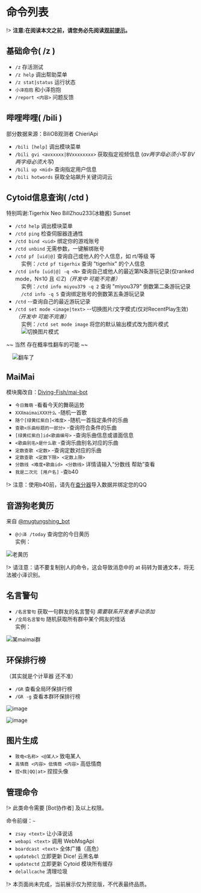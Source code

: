 # 命令列表  

!> **注意:在阅读本文之前，请您务必先阅读[观前提示](./qa)。**  

## 基础命令( /z )  

- `/z` 存活测试
- `/z help` 调出帮助菜单
- `/z stat|status` 运行状态
- `小泽抱抱` 和小泽抱抱
- `/report <内容>` 问题反馈

## 哔哩哔哩( /bili )  

部分数据来源：BiliOB观测者 ChieriApi  

- `/bili [help]` 调出模块菜单
- `/bili gvi <avxxxxx|BVxxxxxxxx>` 获取指定视频信息 (*av两字母必须小写 BV两字母必须大写*)
- `/bili up <mid>` 查询指定用户信息
- `/bili hotwords` 获取全站飙升关键词词云

## Cytoid信息查询( /ctd )  

特别鸣谢:Tigerhix Neo BillZhou233(冰糖酱) Sunset  

- `/ctd help` 调出模块菜单
- `/ctd ping` 检查伺服器连通性
- `/ctd bind <uid>` 绑定你的游戏账号
- `/ctd unbind` 无需参数，一键解绑账号
- `/ctd pf [uid|@]` 查询自己或他人的个人信息，如 rt/等级 等  
&nbsp;&nbsp;&nbsp;&nbsp;实例：`/ctd pf tigerhix` 查询 "tigerhix" 的个人信息  
- `/ctd info [uid|@] -q <N>` 查询自己或他人的最近第N条游玩记录(仅ranked mode，N≤10 且 ∈Z)*（开发中 可能不完善）*  
&nbsp;&nbsp;&nbsp;&nbsp;实例：`/ctd info miyou379 -q 2` 查询 "miyou379" 倒数第二条游玩记录  
&nbsp;&nbsp;&nbsp;&nbsp;`/ctd info -q 5` 查询绑定账号的倒数第五条游玩记录  
- `/ctd` --查询自己的最近游玩记录
- `/ctd set mode <image|text>` --切换图片/文字模式(仅对RecentPlay生效)*（开发中 可能不完善）*  
&nbsp;&nbsp;&nbsp;&nbsp;实例：`/ctd set mode image` 将您的默认输出模式改为图片模式  
&nbsp;&nbsp;&nbsp;&nbsp;![切换图片模式](https://cdn.u1.huluxia.com/g4/M01/25/68/rBAAdmG3QcCANSfLAAA0ypDCusc326.png)  

~~ 当然 存在概率性翻车的可能 ~~  

&nbsp;&nbsp;&nbsp;&nbsp;![翻车了](https://cdn.u1.huluxia.com/g4/M03/25/69/rBAAdmG3Qi2AeHWiAABp2Lsn_ww173.png)  

## MaiMai

模块魔改自：[Diving-Fish/mai-bot](https://github.com/Diving-Fish/mai-bot)  

- `今日舞萌` -看看今天的舞萌运势  
- `XXXmaimaiXXX什么` -随机一首歌  
- `随个[绿黄红紫白]<难度>` -随机一首指定条件的乐曲  
- `查歌<乐曲标题的一部分>` -查询符合条件的乐曲  
- `[绿黄红紫白]id<歌曲编号>` -查询乐曲信息或谱面信息  
- `<歌曲别名>是什么歌` -查询乐曲别名对应的乐曲  
- `定数查歌 <定数>` -查询定数对应的乐曲  
- `定数查歌 <定数下限> <定数上限>`  
- `分数线 <难度+歌曲id> <分数线>` 详情请输入“分数线 帮助”查看  
- `我是二次元 [用户名]` -查b40

!> 注意：使用b40前，请先在[查分器](https://www.diving-fish.com/maimaidx/prober/)导入数据并绑定您的QQ

## 音游狗老黄历

来自 [@mugtungshing_bot](https://t.me/mugtungshing_bot)  

- `@小泽 /today` 查询您的今日黄历  
实例：

![老黄历](https://cdn.u1.huluxia.com/g4/M03/25/73/rBAAdmG3R-yABPS1AAA9irZXntI887.png)

!> 请注意：请不要复制别人的命令，这会导致消息中的 at 码转为普通文本，将无法被小泽识别。  

## 名言警句

- `/名言警句` 获取一句群友的名言警句 *需要联系开发者手动添加*
- `/全局名言警句` 随机获取所有群中某个网友的怪话  
实例：  

![某maimai群](https://cdn.u1.huluxia.com/g4/M03/25/75/rBAAdmG3SVuASOUfAABLdR1RonU511.png)  

## 环保排行榜  

（其实就是个计草器 还不准）  

- `/GR` 查看全局环保排行榜  
- `/GR -g` 查看本群环保排行榜  

![image](https://cdn.u1.huluxia.com/g4/M03/25/76/rBAAdmG3Se6AGvjAAABfFW5jdBI911.png)

![image](https://cdn.u1.huluxia.com/g4/M03/25/76/rBAAdmG3SiiART1UAAAvo1kqzCA204.png)  

## 图片生成  

- `致电<名称> <@某人>` 致电某人
- `高情商 <内容> 低情商 <内容>` 高低情商
- `捏<我|QQ|at>` 捏捏头像  

## 管理命令  

!> 此类命令需要 [Bot协作者] 及以上权限。  

命令前缀：`~`  

- `zsay <text>` 让小泽说话
- `webapi <text>` 调用 WebMsgApi
- `boardcast <text>`  全体广播（高危）
- `updatebcl` 立即更新 Dice! 云黑名单
- `updatectd` 立即更新 Cytoid 模块所有缓存
- `delallcache` 清理垃圾

!> 本页面尚未完成，当前展示仅为预览版，不代表最终品质。  

